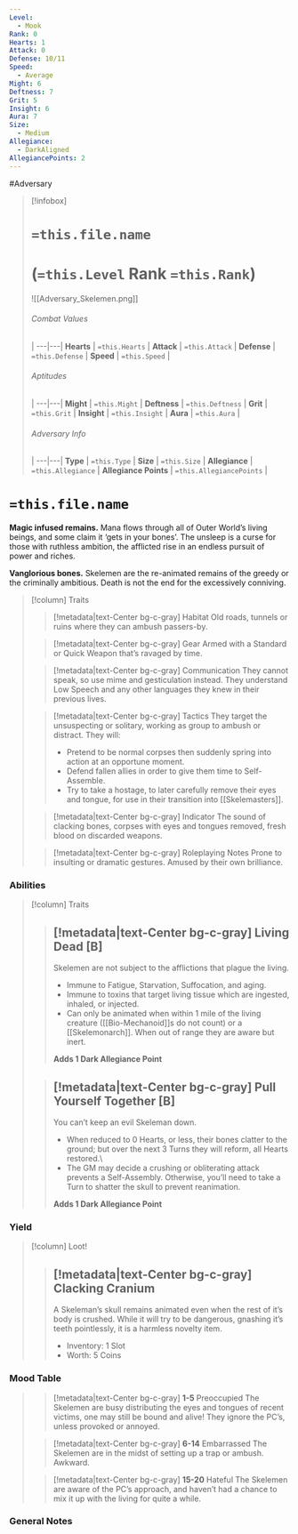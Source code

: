 ```yaml
---
Level:
  - Mook
Rank: 0
Hearts: 1
Attack: 0
Defense: 10/11
Speed:
  - Average
Might: 6
Deftness: 7
Grit: 5
Insight: 6
Aura: 7
Size:
  - Medium
Allegiance:
  - DarkAligned
AllegiancePoints: 2
---
```

#Adversary
> [!infobox]
> # `=this.file.name` 
> # (`=this.Level` Rank `=this.Rank`) 
> ![[Adversary_Skelemen.png]]
> ###### Combat Values
>  |
> ---|---|
> **Hearts** | `=this.Hearts` |
> **Attack** | `=this.Attack` |
> **Defense** | `=this.Defense` |
> **Speed** | `=this.Speed` |
> ###### Aptitudes
>  |
> ---|---|
> **Might** | `=this.Might` |
> **Deftness** | `=this.Deftness` |
> **Grit** | `=this.Grit` |
> **Insight** | `=this.Insight` |
> **Aura** | `=this.Aura` |
> ###### Adversary Info
>  |
> ---|---|
**Type** | `=this.Type` |
> **Size** | `=this.Size` |
> **Allegiance** | `=this.Allegiance` |
> **Allegiance Points** | `=this.AllegiancePoints` |

# **`=this.file.name`**
**Magic infused remains.** Mana flows through all of Outer World’s living beings, and some claim it ‘gets in your bones’. 
The unsleep is a curse for those with ruthless ambition, the afflicted rise in an endless pursuit of power and riches.

**Vanglorious bones.** Skelemen are the re-animated remains of the greedy or
the criminally ambitious. Death is not the end for the excessively conniving.
> [!column] Traits
>> [!metadata|text-Center bg-c-gray] Habitat
>> Old roads, tunnels or ruins where they can ambush passers-by.
>
>> [!metadata|text-Center bg-c-gray] Gear
>> Armed with a Standard or Quick Weapon that’s ravaged by time.
>
>> [!metadata|text-Center bg-c-gray] Communication
>> They cannot speak, so use mime and gesticulation instead. 
>> They understand Low Speech and any other languages they knew in their previous lives.
>
>> [!metadata|text-Center bg-c-gray] Tactics
>> They target the unsuspecting or solitary, working as group to ambush or distract. They will:
>> - Pretend to be normal corpses then suddenly spring into action at an opportune moment.
>> - Defend fallen allies in order to give them time to Self-Assemble.
>> - Try to take a hostage, to later carefully remove their eyes and tongue, for use in their transition into [[Skelemasters]].
>
>> [!metadata|text-Center bg-c-gray] Indicator
>> The sound of clacking bones, corpses with eyes and tongues removed, fresh blood on discarded weapons.
>
>> [!metadata|text-Center bg-c-gray] Roleplaying Notes
>> Prone to insulting or dramatic gestures. Amused by their own brilliance.

### Abilities
> [!column] Traits
>> [!metadata|text-Center bg-c-gray] Living Dead [B]
>> ---
>> Skelemen are not subject to the afflictions that plague the living.
>> - Immune to Fatigue, Starvation, Suffocation, and aging.
>> - Immune to toxins that target living tissue which are ingested, inhaled, or injected.
>> - Can only be animated when within 1 mile of the living creature ([[Bio-Mechanoid]]s do not count) or a [[Skelemonarch]]. 
>>   When out of range they are aware but inert.
>>  
>> **Adds 1 Dark Allegiance Point**
>
 >> [!metadata|text-Center bg-c-gray] Pull Yourself Together [B]
>> ---
>> You can’t keep an evil Skeleman down.
>> - When reduced to 0 Hearts, or less, their bones clatter to the ground; but over the next 3 Turns they will reform, all Hearts restored.\
>> - The GM may decide a crushing or obliterating attack prevents a Self-Assembly. Otherwise, you’ll need to take a Turn to shatter the skull to prevent reanimation.
>> 
>> **Adds 1 Dark Allegiance Point**

### Yield
> [!column] Loot!
>> [!metadata|text-Center bg-c-gray] Clacking Cranium
>> ---
>> A Skeleman’s skull remains animated even when the rest of it’s body is crushed. While it will try to be dangerous, gnashing it’s teeth pointlessly, it is a harmless novelty item.
>> - Inventory: 1 Slot
>> - Worth: 5 Coins

### Mood Table
>> [!metadata|text-Center bg-c-gray] **1-5** Preoccupied
>> The Skelemen are busy distributing the eyes and tongues of recent victims, one may still be bound and alive! They ignore the PC’s, unless provoked or annoyed.
>
>> [!metadata|text-Center bg-c-gray] **6-14** Embarrassed
>> The Skelemen are in the midst of setting up a trap or ambush. Awkward.
>
>> [!metadata|text-Center bg-c-gray] **15-20** Hateful
>> The Skelemen are aware of the PC’s approach, and haven’t had a chance to mix it up with the living for quite a while.

### General Notes

